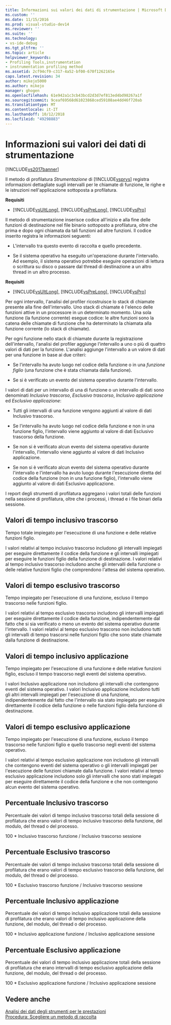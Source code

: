 ```yaml
---
title: Informazioni sui valori dei dati di strumentazione | Microsoft Docs
ms.custom: ''
ms.date: 11/15/2016
ms.prod: visual-studio-dev14
ms.reviewer: ''
ms.suite: ''
ms.technology:
- vs-ide-debug
ms.tgt_pltfrm: ''
ms.topic: article
helpviewer_keywords:
- Profiling Tools,instrumentation
- instrumentation profiling method
ms.assetid: 2cf94cf9-c317-4a52-bf00-670f1262165e
caps.latest.revision: 34
author: mikejo5000
ms.author: mikejo
manager: ghogen
ms.openlocfilehash: 61e942a1c3cb43bcd2d3d7ef813ed4bd98267a1f
ms.sourcegitcommit: 9ceaf69568d61023868ced59108ae4dd46f720ab
ms.translationtype: MT
ms.contentlocale: it-IT
ms.lasthandoff: 10/12/2018
ms.locfileid: "49298883"
---
```

# <a name="understanding-instrumentation-data-values"></a>Informazioni sui valori dei dati di strumentazione
[!INCLUDE[vs2017banner](../includes/vs2017banner.md)]

Il metodo di profilatura *Strumentazione* di [!INCLUDE[vsprvs](../includes/vsprvs-md.md)] registra informazioni dettagliate sugli intervalli per le chiamate di funzione, le righe e le istruzioni nell'applicazione sottoposta a profilatura.  
  
 **Requisiti**  
  
-   [!INCLUDE[vsUltLong](../includes/vsultlong-md.md)], [!INCLUDE[vsPreLong](../includes/vsprelong-md.md)], [!INCLUDE[vsPro](../includes/vspro-md.md)]  
  
 Il metodo di strumentazione inserisce codice all'inizio e alla fine delle funzioni di destinazione nel file binario sottoposto a profilatura, oltre che prima e dopo ogni chiamata da tali funzioni ad altre funzioni. Il codice inserito registra le informazioni seguenti:  
  
-   L'intervallo tra questo evento di raccolta e quello precedente.  
  
-   Se il sistema operativo ha eseguito un'operazione durante l'intervallo. Ad esempio, il sistema operativo potrebbe eseguire operazioni di lettura o scrittura su disco o passare dal thread di destinazione a un altro thread in un altro processo.  
  
 **Requisiti**  
  
-   [!INCLUDE[vsUltLong](../includes/vsultlong-md.md)], [!INCLUDE[vsPreLong](../includes/vsprelong-md.md)], [!INCLUDE[vsPro](../includes/vspro-md.md)]  
  
 Per ogni intervallo, l'analisi del profiler ricostruisce lo stack di chiamate presente alla fine dell'intervallo. Uno stack di chiamate è l'elenco delle funzioni attive in un processore in un determinato momento. Una sola funzione (la funzione corrente) esegue codice: le altre funzioni sono la catena delle chiamate di funzione che ha determinato la chiamata alla funzione corrente (lo stack di chiamate).  
  
 Per ogni funzione nello stack di chiamate durante la registrazione dell'intervallo, l'analisi del profiler aggiunge l'intervallo a uno o più di quattro valori di dati per la funzione. L'analisi aggiunge l'intervallo a un valore di dati per una funzione in base ai due criteri:  
  
-   Se l'intervallo ha avuto luogo nel codice della funzione o in una *funzione figlio* (una funzione che è stata chiamata dalla funzione).  
  
-   Se si è verificato un evento del sistema operativo durante l'intervallo.  
  
 I valori di dati per un intervallo di una di funzione o un intervallo di dati sono denominati *Inclusivo trascorso*, *Esclusivo trascorso*, *Inclusivo applicazione* ed *Esclusivo applicazione*:  
  
-   Tutti gli intervalli di una funzione vengono aggiunti al valore di dati Inclusivo trascorso.  
  
-   Se l'intervallo ha avuto luogo nel codice della funzione e non in una funzione figlio, l'intervallo viene aggiunto al valore di dati Esclusivo trascorso della funzione.  
  
-   Se non si è verificato alcun evento del sistema operativo durante l'intervallo, l'intervallo viene aggiunto al valore di dati Inclusivo applicazione.  
  
-   Se non si è verificato alcun evento del sistema operativo durante l'intervallo e l'intervallo ha avuto luogo durante l'esecuzione diretta del codice della funzione (non in una funzione figlio), l'intervallo viene aggiunto al valore di dati Esclusivo applicazione.  
  
 I report degli strumenti di profilatura aggregano i valori totali delle funzioni nella sessione di profilatura, oltre che i processi, i thread e i file binari della sessione.  
  
## <a name="elapsed-inclusive-values"></a>Valori di tempo inclusivo trascorso  
 Tempo totale impiegato per l'esecuzione di una funzione e delle relative funzioni figlio.  
  
 I valori relativi al tempo inclusivo trascorso includono gli intervalli impiegati per eseguire direttamente il codice della funzione e gli intervalli impiegati per eseguire le funzioni figlio della funzione di destinazione. I valori relativi al tempo inclusivo trascorso includono anche gli intervalli della funzione o delle relative funzioni figlio che comprendono l'attesa del sistema operativo.  
  
## <a name="elapsed-exclusive-values"></a>Valori di tempo esclusivo trascorso  
 Tempo impiegato per l'esecuzione di una funzione, escluso il tempo trascorso nelle funzioni figlio.  
  
 I valori relativi al tempo esclusivo trascorso includono gli intervalli impiegati per eseguire direttamente il codice della funzione, indipendentemente dal fatto che si sia verificato o meno un evento del sistema operativo durante l'intervallo. I valori relativi al tempo esclusivo trascorso non includono tutti gli intervalli di tempo trascorsi nelle funzioni figlio che sono state chiamate dalla funzione di destinazione.  
  
## <a name="application-inclusive-values"></a>Valori di tempo inclusivo applicazione  
 Tempo impiegato per l'esecuzione di una funzione e delle relative funzioni figlio, escluso il tempo trascorso negli eventi del sistema operativo.  
  
 I valori Inclusivo applicazione non includono gli intervalli che contengono eventi del sistema operativo. I valori Inclusivo applicazione includono tutti gli altri intervalli impiegati per l'esecuzione di una funzione, indipendentemente dal fatto che l'intervallo sia stato impiegato per eseguire direttamente il codice della funzione o nelle funzioni figlio della funzione di destinazione.  
  
## <a name="application-exclusive-values"></a>Valori di tempo esclusivo applicazione  
 Tempo impiegato per l'esecuzione di una funzione, escluso il tempo trascorso nelle funzioni figlio e quello trascorso negli eventi del sistema operativo.  
  
 I valori relativi al tempo esclusivo applicazione non includono gli intervalli che contengono eventi del sistema operativo o gli intervalli impiegati per l'esecuzione delle funzioni chiamate dalla funzione. I valori relativi al tempo esclusivo applicazione includono solo gli intervalli che sono stati impiegati per eseguire direttamente il codice della funzione e che non contengono alcun evento del sistema operativo.  
  
## <a name="elapsed-inclusive-percent"></a>Percentuale Inclusivo trascorso  
 Percentuale dei valori di tempo inclusivo trascorso totali della sessione di profilatura che erano valori di tempo inclusivo trascorso della funzione, del modulo, del thread o del processo.  
  
 100 * Inclusivo trascorso funzione / Inclusivo trascorso sessione  
  
## <a name="elapsed-exclusive-percent"></a>Percentuale Esclusivo trascorso  
 Percentuale dei valori di tempo inclusivo trascorso totali della sessione di profilatura che erano valori di tempo esclusivo trascorso della funzione, del modulo, del thread o del processo.  
  
 100 * Esclusivo trascorso funzione / Inclusivo trascorso sessione  
  
## <a name="application-inclusive-percent"></a>Percentuale Inclusivo applicazione  
 Percentuale dei valori di tempo inclusivo applicazione totali della sessione di profilatura che erano valori di tempo inclusivo applicazione della funzione, del modulo, del thread o del processo.  
  
 100 * Inclusivo applicazione funzione / Inclusivo applicazione sessione  
  
## <a name="application-exclusive-percent"></a>Percentuale Esclusivo applicazione  
 Percentuale dei valori di tempo inclusivo applicazione totali della sessione di profilatura che erano intervalli di tempo esclusivo applicazione della funzione, del modulo, del thread o del processo.  
  
 100 * Esclusivo applicazione funzione / Inclusivo applicazione sessione  
  
## <a name="see-also"></a>Vedere anche  
 [Analisi dei dati degli strumenti per le prestazioni](../profiling/analyzing-performance-tools-data.md)   
 [Procedura: Scegliere un metodo di raccolta](../profiling/how-to-choose-collection-methods.md)



